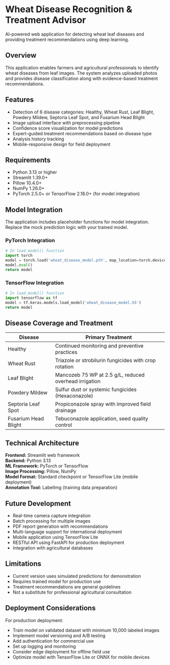 # Wheat Disease Recognition & Treatment Advisor

AI-powered web application for detecting wheat leaf diseases and providing treatment recommendations using deep learning.

## Overview

This application enables farmers and agricultural professionals to identify wheat diseases from leaf images. The system analyzes uploaded photos and provides disease classification along with evidence-based treatment recommendations.

## Features

- Detection of 6 disease categories: Healthy, Wheat Rust, Leaf Blight, Powdery Mildew, Septoria Leaf Spot, and Fusarium Head Blight
- Image upload interface with preprocessing pipeline
- Confidence score visualization for model predictions
- Expert-guided treatment recommendations based on disease type
- Analysis history tracking
- Mobile-responsive design for field deployment

## Requirements

- Python 3.13 or higher
- Streamlit 1.39.0+
- Pillow 10.4.0+
- NumPy 1.26.0+
- PyTorch 2.5.0+ or TensorFlow 2.18.0+ (for model integration)

## Model Integration

The application includes placeholder functions for model integration. Replace the mock prediction logic with your trained model.

### PyTorch Integration

```python
# In load_model() function
import torch
model = torch.load('wheat_disease_model.pth', map_location=torch.device('cpu'))
model.eval()
return model
```

### TensorFlow Integration

```python
# In load_model() function
import tensorflow as tf
model = tf.keras.models.load_model('wheat_disease_model.h5')
return model
```

## Disease Coverage and Treatment

| Disease | Primary Treatment |
|---------|-------------------|
| Healthy | Continued monitoring and preventive practices |
| Wheat Rust | Triazole or strobilurin fungicides with crop rotation |
| Leaf Blight | Mancozeb 75 WP at 2.5 g/L, reduced overhead irrigation |
| Powdery Mildew | Sulfur dust or systemic fungicides (Hexaconazole) |
| Septoria Leaf Spot | Propiconazole spray with improved field drainage |
| Fusarium Head Blight | Tebuconazole application, seed quality control |

## Technical Architecture

**Frontend:** Streamlit web framework  
**Backend:** Python 3.13  
**ML Framework:** PyTorch or TensorFlow  
**Image Processing:** Pillow, NumPy  
**Model Format:** Standard checkpoint or TensorFlow Lite (mobile deployment)  
**Annotation Tool:** LabelImg (training data preparation)

## Future Development

- Real-time camera capture integration
- Batch processing for multiple images
- PDF report generation with recommendations
- Multi-language support for international deployment
- Mobile application using TensorFlow Lite
- RESTful API using FastAPI for production deployment
- Integration with agricultural databases

## Limitations

- Current version uses simulated predictions for demonstration
- Requires trained model for production use
- Treatment recommendations are general guidelines
- Not a substitute for professional agricultural consultation

## Deployment Considerations

For production deployment:
- Train model on validated dataset with minimum 10,000 labeled images
- Implement model versioning and A/B testing
- Add authentication for commercial use
- Set up logging and monitoring
- Consider edge deployment for offline field use
- Optimize model with TensorFlow Lite or ONNX for mobile devices

